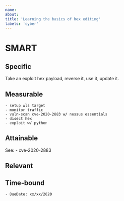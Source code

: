 ```yaml
---
name: 
about: 
title: 'Learning the basics of hex editing'
labels: 'cyber'
---
```


# SMART
## Specific
Take an exploit hex payload, reverse it, use it, update it.

## Measurable
    - setup wls target
    - monitor traffic
    - vuln-scan cve-2020-2883 w/ nessus essentials
    - disect hex
    - exploit w/ python

## Attainable
See:
    - cve-2020-2883

## Relevant

## Time-bound
    - DueDate: xx/xx/2020

